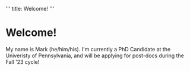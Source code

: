 '''
title: Welcome!
'''

# Welcome!

My name is Mark (he/him/his). I'm currently a PhD Candidate at the Univeristy of Pennsylvania, and will be applying for post-docs during the Fall '23 cycle!
